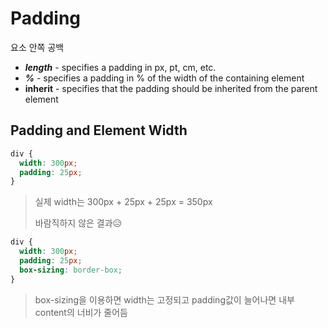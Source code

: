 # Padding

요소 안쪽 공백

- ***length*** - specifies a padding in px, pt, cm, etc.
- ***%*** - specifies a padding in % of the width of the containing element
- **inherit** - specifies that the padding should be inherited from the parent element



## Padding and Element Width

```css
div {
  width: 300px;
  padding: 25px;
}
```

> 실제 width는 300px + 25px + 25px = 350px
>
> 바람직하지 않은 결과😥

```css
div {
  width: 300px;
  padding: 25px;
  box-sizing: border-box;
}
```

> box-sizing을 이용하면 width는 고정되고 padding값이 늘어나면 내부 content의 너비가 줄어듬